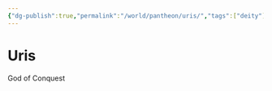 ```yaml
---
{"dg-publish":true,"permalink":"/world/pantheon/uris/","tags":["deity"]}
---
```


# Uris
God of Conquest